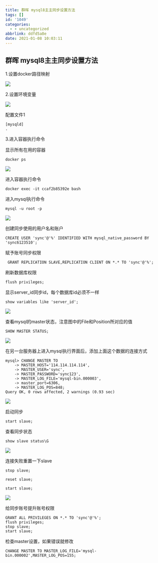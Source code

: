 ```yaml
---
title: 群晖 mysql8主主同步设置方法
tags: []
id: '1049'
categories:
  - - uncategorized
abbrlink: ddfd5a8e
date: 2021-01-08 10:03:11
---
```


## 群晖 mysql8主主同步设置方法

1.设置docker路径映射

![](https://gitee.com/wittzhang/pic332b/raw/master/img//20201217174504.png)

2.设置环境变量

![](https://gitee.com/wittzhang/pic332b/raw/master/img//20201217174648.png)

配置文件1

```
[mysqld]
.
```

3.进入容器执行命令

显示所有在用的容器

```
docker ps
```

![](https://gitee.com/wittzhang/pic332b/raw/master/img//20201217175009.png)

进入容器执行命令

```
docker exec -it ccaf2b85392e bash
```

进入mysql执行命令

```
mysql -u root -p
```

![](https://gitee.com/wittzhang/pic332b/raw/master/img//20201217175230.png)

创建同步使用的用户名和账户

```
CREATE USER 'sync'@'%' IDENTIFIED WITH mysql_native_password BY 'sync6123510';
```

赋予账号同步权限

```
 GRANT REPLICATION SLAVE,REPLICATION CLIENT ON *.* TO 'sync'@'%';
```

刷新数据库权限

```
flush privileges;
```

显示server\_id同步id，每个数据库id必须不一样

```
show variables like 'server_id';
```

![](https://gitee.com/wittzhang/pic332b/raw/master/img//20201217175616.png)

查看mysql的master状态，注意图中的File和Position所对应的值

```
SHOW MASTER STATUS;
```

![](https://gitee.com/wittzhang/pic332b/raw/master/img//20201217175834.png)

在另一台服务器上进入mysql执行界面后，添加上面这个数据的连接方式

```
mysql> CHANGE MASTER TO
    -> MASTER_HOST='114.114.114.114',
    -> MASTER_USER='sync',
    -> MASTER_PASSWORD='sync123',
    -> MASTER_LOG_FILE='mysql-bin.000003',
    -> master_port=6306,
    -> MASTER_LOG_POS=848;
Query OK, 0 rows affected, 2 warnings (0.93 sec)
```

![](https://gitee.com/wittzhang/pic332b/raw/master/img//QQ0201217180311.png)

启动同步

```
start slave;
```

查看同步状态

```
show slave status\G
```

![](https://gitee.com/wittzhang/pic332b/raw/master/img//20201217180859.png)

连接失败重置一下slave

```
stop slave;

reset slave;

start slave;
```

![](https://gitee.com/wittzhang/pic332b/raw/master/img//20201217182049.png)

给同步账号提升账号权限

```
GRANT ALL PRIVILEGES ON *.* TO 'sync'@'%';
flush privileges;
stop slave;
start slave;
```

检查master设置，如果错误就修改

```
CHANGE MASTER TO MASTER_LOG_FILE='mysql-bin.000002',MASTER_LOG_POS=155;
```